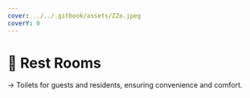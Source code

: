 ```yaml
---
cover: ../../.gitbook/assets/ZZo.jpeg
coverY: 0
---
```


# 📍 Rest Rooms

→ Toilets for guests and residents, ensuring convenience and comfort.
